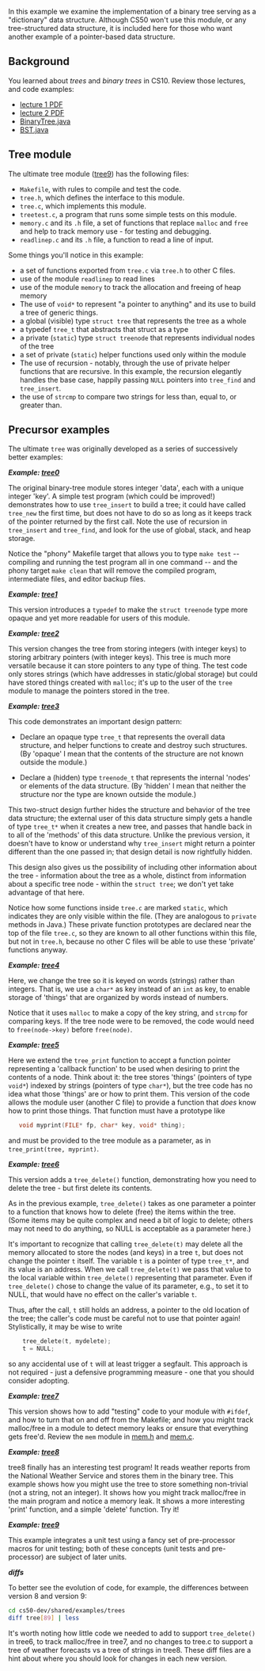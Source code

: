 In this example we examine the implementation of a binary tree serving as a "dictionary" data structure.
Although CS50 won't use this module, or any tree-structured data structure, it is included here for those who want another example of a pointer-based data structure.

## Background

You learned about *trees* and *binary trees* in CS10.
Review those lectures, and code examples:

* [lecture 1 PDF](media/cs10/cs10-tree1.pdf)
* [lecture 2 PDF](media/cs10/cs10-tree2.pdf)
* [BinaryTree.java](media/cs10/cs10-BinaryTree.java)
* [BST.java](media/cs10/cs10-BST.java)

## Tree module

The ultimate tree module ([tree9](https://github.com/CS50DartmouthFA25/examples/blob/main/trees/tree9/)) has the following files:

* `Makefile`, with rules to compile and test the code.
* `tree.h`, which defines the interface to this module.
* `tree.c`, which implements this module.
* `treetest.c`, a program that runs some simple tests on this module.
* `memory.c` and its `.h` file, a set of functions that replace `malloc` and `free` and help to track memory use - for testing and debugging.
* `readlinep.c` and its `.h` file, a function to read a line of input.

Some things you'll notice in this example:

 * a set of functions exported from `tree.c` via `tree.h` to other C files.
* use of the module `readlinep` to read lines
* use of the module `memory` to track the allocation and freeing of heap memory
* The use of `void*` to represent "a pointer to anything" and its use to build a tree of generic things.
* a global (visible) type `struct tree` that represents the tree as a whole
* a typedef `tree_t` that abstracts that struct as a type
* a private (`static`) type `struct treenode` that represents individual nodes of the tree
* a set of private (`static`) helper functions used only within the module
* The use of recursion - notably, through the use of private helper functions that are recursive.
In this example, the recursion elegantly handles the base case, happily passing `NULL` pointers into `tree_find` and `tree_insert`.
* the use of `strcmp` to compare two strings for less than, equal to, or greater than.

## Precursor examples

The ultimate `tree` was originally developed as a series of successively better examples:

***Example: [tree0](https://github.com/CS50DartmouthFA25/examples/blob/main/trees/tree0/)***

The original binary-tree module stores integer 'data', each with a unique integer 'key'.
A simple test program (which could be improved!) demonstrates how to use `tree_insert` to build a tree; it could have called `tree_new` the first time, but does not have to do so as long as it keeps track of the pointer returned by the first call.
Note the use of recursion in `tree_insert` and `tree_find`, and look for the use of global, stack, and heap storage.

Notice the "phony" Makefile target that allows you to type `make test` -- compiling and running the test program all in one command -- and the phony target `make clean` that will remove the compiled program, intermediate files, and editor backup files.

***Example: [tree1](https://github.com/CS50DartmouthFA25/examples/blob/main/trees/tree1/)***

This version introduces a `typedef` to make the `struct treenode` type more opaque and yet more readable for users of this module.

***Example: [tree2](https://github.com/CS50DartmouthFA25/examples/blob/main/trees/tree2/)***

This version changes the tree from storing integers (with integer keys) to storing arbitrary pointers (with integer keys).
This tree is much more versatile because it can store pointers to any type of thing.
The test code only stores strings (which have addresses in static/global storage) but could have stored things created with `malloc`; it's up to the user of the `tree` module to manage the pointers stored in the tree.

***Example: [tree3](https://github.com/CS50DartmouthFA25/examples/blob/main/trees/tree3/)***

This code demonstrates an important design pattern:

 * Declare an opaque type `tree_t` that represents the overall data structure, and helper functions to create and destroy such structures.
(By 'opaque' I mean that the contents of the structure are not known outside the module.)

 * Declare a (hidden) type `treenode_t` that represents the internal 'nodes' or elements of the data structure.
(By 'hidden' I mean that neither the structure nor the type are known outside the module.)

This two-struct design further hides the structure and behavior of the tree data structure; the external user of this data structure simply gets a handle of type `tree_t*` when it creates a new tree, and passes that handle back in to all of the 'methods' of this data structure.
Unlike the previous version, it doesn't have to know or understand why `tree_insert` might return a pointer different than the one passed in; that design detail is now rightfully hidden.

This design also gives us the possibility of including other information about the tree - information about the tree as a whole, distinct from information about a specific tree node - within the `struct tree`; we don't yet take advantage of that here.

Notice how some functions inside `tree.c` are marked `static`, which indicates they are only visible within the file.
(They are analogous to `private` methods in Java.) These private function prototypes are declared near the top of the file `tree.c`, so they are known to all other functions within this file, but not in `tree.h`, because no other C files will be able to use these 'private' functions anyway.

***Example: [tree4](https://github.com/CS50DartmouthFA25/examples/blob/main/trees/tree4/)***

Here, we change the tree so it is keyed on words (strings) rather than integers.
That is, we use a `char*` as key instead of an `int` as key, to enable storage of 'things' that are organized by words instead of numbers.

Notice that it uses `malloc` to make a copy of the key string, and `strcmp` for comparing keys.
If the tree node were to be removed, the code would need to `free(node->key)` before `free(node)`.

***Example: [tree5](https://github.com/CS50DartmouthFA25/examples/blob/main/trees/tree5/)***

Here we extend the `tree_print` function to accept a function pointer representing a 'callback function' to be used when desiring to print the contents of a node.
Think about it: the tree stores 'things' (pointers of type `void*`) indexed by strings (pointers of type `char*`), but the tree code has no idea what those 'things' are or how to print them.
This version of the code allows the module user (another C file) to provide a function that *does* know how to print those things.
That function must have a prototype like

```c
   void myprint(FILE* fp, char* key, void* thing);
```

and must be provided to the tree module as a parameter, as in `tree_print(tree, myprint)`.


***Example: [tree6](https://github.com/CS50DartmouthFA25/examples/blob/main/trees/tree6/)***

This version adds a `tree_delete()` function, demonstrating how you need to delete the tree - but first delete its contents.

As in the previous example, `tree_delete()` takes as one parameter a pointer to a function that knows how to delete (free) the items within the tree.
(Some items may be quite complex and need a bit of logic to delete; others may not need to do anything, so NULL is acceptable as a parameter here.)

It's important to recognize that calling `tree_delete(t)` may delete all the memory allocated to store the nodes (and keys) in a tree `t`, but does not change the pointer `t` itself.
The variable `t` is a pointer of type `tree_t*`, and its value is an address.
When we call `tree_delete(t)` we pass that value to the local variable within `tree_delete()` representing that parameter.
Even if `tree_delete()` chose to change the value of its parameter, e.g., to set it to NULL, that would have no effect on the caller's variable `t`.

Thus, after the call, `t` still holds an address, a pointer to the old location of the tree; the caller's code must be careful not to use that pointer again!
Stylistically, it may be wise to write

```c
	tree_delete(t, mydelete);
	t = NULL;
```
so any accidental use of `t` will at least trigger a segfault.
This approach is not required - just a defensive programming measure - one that you should consider adopting.

***Example: [tree7](https://github.com/CS50DartmouthFA25/examples/blob/main/trees/tree7/)***

This version shows how to add "testing" code to your module with `#ifdef`, and how to turn that on and off from the Makefile; and how you might track malloc/free in a module to detect memory leaks or ensure that everything gets free'd.
Review the `mem` module in
[mem.h](https://github.com/CS50DartmouthFA25/examples/blob/main/trees/tree7/mem.h) and
[mem.c](https://github.com/CS50DartmouthFA25/examples/blob/main/trees/tree7/mem.c).

***Example: [tree8](https://github.com/CS50DartmouthFA25/examples/blob/main/trees/tree8/)***

tree8 finally has an interesting test program!
It reads weather reports from the National Weather Service and stores them in the binary tree.
This example shows how you might use the tree to store something non-trivial (not a string, not an integer).
It shows how you might track malloc/free in the main program and notice a memory leak.
It shows a more interesting 'print' function, and a simple 'delete' function.
Try it!

***Example: [tree9](https://github.com/CS50DartmouthFA25/examples/blob/main/trees/tree9/)***

This example integrates a unit test using a fancy set of pre-processor macros for unit testing; both of these concepts (unit tests and pre-processor) are subject of later units.

***diffs***

To better see the evolution of code, for example, the differences between version 8 and version 9:

```bash
cd cs50-dev/shared/examples/trees
diff tree[89] | less
```

It's worth noting how little code we needed to add to support `tree_delete()` in tree6, to track malloc/free in tree7, and no changes to tree.c to support a tree of weather forecasts vs a tree of strings in tree8.
These diff files are a hint about where you should look for changes in each new version.
